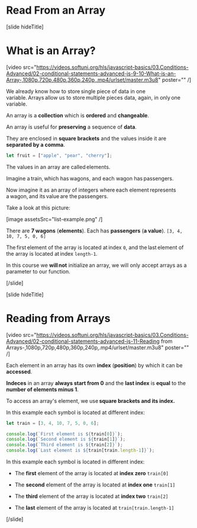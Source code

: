 # Read From an Array

[slide hideTitle]
# What is an Array? 

[video src="https://videos.softuni.org/hls/javascript-basics/03.Conditions-Advanced/02-conditional-statements-advanced-js-9-10-What-is-an-Array-,1080p,720p,480p,360p,240p,.mp4/urlset/master.m3u8" poster="" /]

We already know how to store single piece of data in one variable. Arrays allow us to store multiple pieces data, again, in only one variable. 

An array is a **collection** which is **ordered** and **changeable**.

An array is useful for **preserving** a sequence of **data**.

They are enclosed in **square brackets** and the values inside it are **separated by a comma**.

```js
let fruit = ["apple", "pear", "cherry"];
```

The values in an array are called elements. 

Imagine a train, which has wagons, and each wagon has passengers. 

Now imagine it as an array of integers where each element represents a wagon, and its value are the passengers. 

Take a look at this picture:

[image assetsSrc="list-example.png" /]

There are **7 wagons** (**elements**). Each has **passengers** (**a value**). `[3, 4, 10, 7, 5, 0, 6]`

The first element of the array is located at index `0`, and the last element of the array is located at index `length-1`. 

In this course we **will not** initialize an array, we will only accept arrays as a parameter to our function. 

[/slide]

[slide hideTitle]
# Reading from Arrays

[video src="https://videos.softuni.org/hls/javascript-basics/03.Conditions-Advanced/02-conditional-statements-advanced-js-11-Reading from Arrays-,1080p,720p,480p,360p,240p,.mp4/urlset/master.m3u8" poster="" /]

Each element in an array has its own **index** (**position**) by which it can be **accessed**.

**Indeces** in an array **always start from 0** and the **last index** is **equal** to the **number of elements minus 1**.

To access an array's element, we use **square brackets and its index.**

In this example each symbol is located at different index: 

```js live
let train = [3, 4, 10, 7, 5, 0, 6];

console.log(`First element is ${train[0]}`);
console.log(`Second element is ${train[1]}`);
console.log(`Third element is ${train[2]}`);
console.log(`Last element is ${train[train.length-1]}`);
```

In this example each symbol is located in different index:

- The **first** element of the array is located at **index zero** `train[0]`

- The **second** element of the array is located at **index one** `train[1]`

- The **third** element of the array is located at **index two** `train[2]`

- The **last** element of the array is located at `train[train.length-1]`

[/slide]
